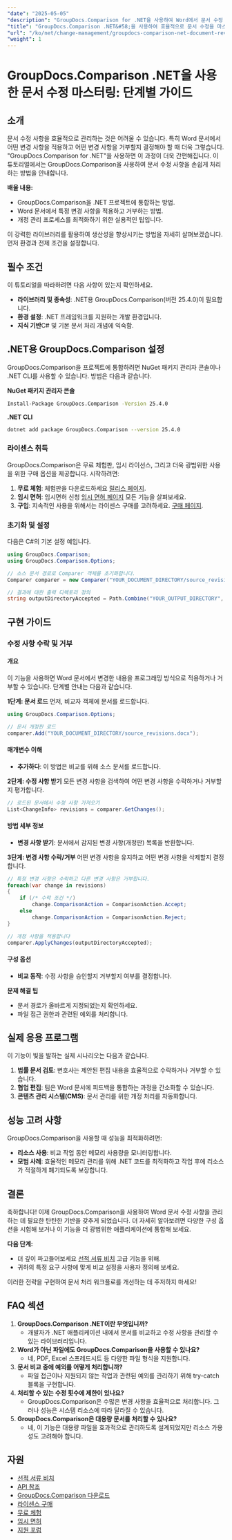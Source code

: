 ```yaml
---
"date": "2025-05-05"
"description": "GroupDocs.Comparison for .NET을 사용하여 Word에서 문서 수정 작업을 간소화하는 방법을 알아보세요. 변경 사항을 손쉽게 적용하거나 거부하는 방법을 알아보세요."
"title": "GroupDocs.Comparison .NET&#58;을 사용하여 효율적으로 문서 수정을 마스터하세요. 포괄적인 가이드"
"url": "/ko/net/change-management/groupdocs-comparison-net-document-revisions-guide/"
"weight": 1
---
```


# GroupDocs.Comparison .NET을 사용한 문서 수정 마스터링: 단계별 가이드

## 소개
문서 수정 사항을 효율적으로 관리하는 것은 어려울 수 있습니다. 특히 Word 문서에서 어떤 변경 사항을 적용하고 어떤 변경 사항을 거부할지 결정해야 할 때 더욱 그렇습니다. "GroupDocs.Comparison for .NET"을 사용하면 이 과정이 더욱 간편해집니다. 이 튜토리얼에서는 GroupDocs.Comparison을 사용하여 문서 수정 사항을 손쉽게 처리하는 방법을 안내합니다.

**배울 내용:**
- GroupDocs.Comparison을 .NET 프로젝트에 통합하는 방법.
- Word 문서에서 특정 변경 사항을 적용하고 거부하는 방법.
- 개정 관리 프로세스를 최적화하기 위한 실용적인 팁입니다.

이 강력한 라이브러리를 활용하여 생산성을 향상시키는 방법을 자세히 살펴보겠습니다. 먼저 환경과 전제 조건을 설정합니다.

## 필수 조건
이 튜토리얼을 따라하려면 다음 사항이 있는지 확인하세요.
- **라이브러리 및 종속성**: .NET용 GroupDocs.Comparison(버전 25.4.0)이 필요합니다.
- **환경 설정**: .NET 프레임워크를 지원하는 개발 환경입니다.
- **지식 기반**C# 및 기본 문서 처리 개념에 익숙함.

## .NET용 GroupDocs.Comparison 설정
GroupDocs.Comparison을 프로젝트에 통합하려면 NuGet 패키지 관리자 콘솔이나 .NET CLI를 사용할 수 있습니다. 방법은 다음과 같습니다.

**NuGet 패키지 관리자 콘솔**
```bash
Install-Package GroupDocs.Comparison -Version 25.4.0
```

**.NET CLI**
```bash
dotnet add package GroupDocs.Comparison --version 25.4.0
```

### 라이센스 취득
GroupDocs.Comparison은 무료 체험판, 임시 라이선스, 그리고 더욱 광범위한 사용을 위한 구매 옵션을 제공합니다. 시작하려면:
1. **무료 체험**: 체험판을 다운로드하세요 [릴리스 페이지](https://releases.groupdocs.com/comparison/net/).
2. **임시 면허**: 임시면허 신청 [임시 면허 페이지](https://purchase.groupdocs.com/temporary-license/) 모든 기능을 살펴보세요.
3. **구입**: 지속적인 사용을 위해서는 라이센스 구매를 고려하세요. [구매 페이지](https://purchase.groupdocs.com/buy).

### 초기화 및 설정
다음은 C#의 기본 설정 예입니다.
```csharp
using GroupDocs.Comparison;
using GroupDocs.Comparison.Options;

// 소스 문서 경로로 Comparer 객체를 초기화합니다.
Comparer comparer = new Comparer("YOUR_DOCUMENT_DIRECTORY/source_revisions.docx");

// 결과에 대한 출력 디렉토리 정의
string outputDirectoryAccepted = Path.Combine("YOUR_OUTPUT_DIRECTORY", "accepted_changes.docx");
```

## 구현 가이드
### 수정 사항 수락 및 거부
#### 개요
이 기능을 사용하면 Word 문서에서 변경한 내용을 프로그래밍 방식으로 적용하거나 거부할 수 있습니다. 단계별 안내는 다음과 같습니다.

**1단계: 문서 로드**
먼저, 비교자 객체에 문서를 로드합니다.
```csharp
using GroupDocs.Comparison.Options;

// 문서 개정판 로드
comparer.Add("YOUR_DOCUMENT_DIRECTORY/source_revisions.docx");
```

#### 매개변수 이해
- **추가하다**: 이 방법은 비교를 위해 소스 문서를 로드합니다.

**2단계: 수정 사항 받기**
모든 변경 사항을 검색하여 어떤 변경 사항을 수락하거나 거부할지 평가합니다.
```csharp
// 로드된 문서에서 수정 사항 가져오기
List<ChangeInfo> revisions = comparer.GetChanges();
```

#### 방법 세부 정보
- **변경 사항 받기**: 문서에서 감지된 변경 사항(개정판) 목록을 반환합니다.

**3단계: 변경 사항 수락/거부**
어떤 변경 사항을 유지하고 어떤 변경 사항을 삭제할지 결정합니다.
```csharp
// 특정 변경 사항은 수락하고 다른 변경 사항은 거부합니다.
foreach(var change in revisions)
{
    if (/* 수락 조건 */)
        change.ComparisonAction = ComparisonAction.Accept;
    else
        change.ComparisonAction = ComparisonAction.Reject;
}

// 개정 사항을 적용합니다
comparer.ApplyChanges(outputDirectoryAccepted);
```

#### 구성 옵션
- **비교 동작**: 수정 사항을 승인할지 거부할지 여부를 결정합니다.

**문제 해결 팁**
- 문서 경로가 올바르게 지정되었는지 확인하세요.
- 파일 접근 권한과 관련된 예외를 처리합니다.

## 실제 응용 프로그램
이 기능이 빛을 발하는 실제 시나리오는 다음과 같습니다.
1. **법률 문서 검토**: 변호사는 제안된 편집 내용을 효율적으로 수락하거나 거부할 수 있습니다.
2. **협업 편집**: 팀은 Word 문서에 피드백을 통합하는 과정을 간소화할 수 있습니다.
3. **콘텐츠 관리 시스템(CMS)**: 문서 관리를 위한 개정 처리를 자동화합니다.

## 성능 고려 사항
GroupDocs.Comparison을 사용할 때 성능을 최적화하려면:
- **리소스 사용**: 비교 작업 동안 메모리 사용량을 모니터링합니다.
- **모범 사례**: 효율적인 메모리 관리를 위해 .NET 코드를 최적화하고 작업 후에 리소스가 적절하게 폐기되도록 보장합니다.

## 결론
축하합니다! 이제 GroupDocs.Comparison을 사용하여 Word 문서 수정 사항을 관리하는 데 필요한 탄탄한 기반을 갖추게 되었습니다. 더 자세히 알아보려면 다양한 구성 옵션을 시험해 보거나 이 기능을 더 광범위한 애플리케이션에 통합해 보세요.

**다음 단계:**
- 더 깊이 파고들어보세요 [선적 서류 비치](https://docs.groupdocs.com/comparison/net/) 고급 기능을 위해.
- 귀하의 특정 요구 사항에 맞게 비교 설정을 사용자 정의해 보세요.

이러한 전략을 구현하여 문서 처리 워크플로를 개선하는 데 주저하지 마세요!

## FAQ 섹션
1. **GroupDocs.Comparison .NET이란 무엇입니까?**
   - 개발자가 .NET 애플리케이션 내에서 문서를 비교하고 수정 사항을 관리할 수 있는 라이브러리입니다.
2. **Word가 아닌 파일에도 GroupDocs.Comparison을 사용할 수 있나요?**
   - 네, PDF, Excel 스프레드시트 등 다양한 파일 형식을 지원합니다.
3. **문서 비교 중에 예외를 어떻게 처리합니까?**
   - 파일 접근이나 지원되지 않는 작업과 관련된 예외를 관리하기 위해 try-catch 블록을 구현합니다.
4. **처리할 수 있는 수정 횟수에 제한이 있나요?**
   - GroupDocs.Comparison은 수많은 변경 사항을 효율적으로 처리합니다. 그러나 성능은 시스템 리소스에 따라 달라질 수 있습니다.
5. **GroupDocs.Comparison은 대용량 문서를 처리할 수 있나요?**
   - 네, 이 기능은 대용량 파일을 효과적으로 관리하도록 설계되었지만 리소스 가용성도 고려해야 합니다.

## 자원
- [선적 서류 비치](https://docs.groupdocs.com/comparison/net/)
- [API 참조](https://reference.groupdocs.com/comparison/net/)
- [GroupDocs.Comparison 다운로드](https://releases.groupdocs.com/comparison/net/)
- [라이센스 구매](https://purchase.groupdocs.com/buy)
- [무료 체험](https://releases.groupdocs.com/comparison/net/)
- [임시 면허](https://purchase.groupdocs.com/temporary-license/)
- [지원 포럼](https://forum.groupdocs.com/c/comparison/)